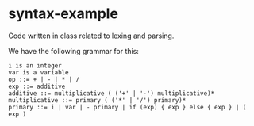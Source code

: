 # syntax-example
Code written in class related to lexing and parsing.

We have the following grammar for this:

```
i is an integer
var is a variable
op ::= + | - | * | /
exp ::= additive
additive ::= multiplicative ( ('+' | '-') multiplicative)*
multiplicative ::= primary ( ('*' | '/') primary)*
primary ::= i | var | - primary | if (exp) { exp } else { exp } | ( exp )
```
